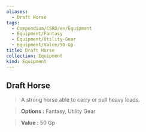 ```yaml
---
aliases:
  - Draft Horse
tags:
  - Compendium/CSRD/en/Equipment
  - Equipment/Fantasy
  - Equipment/Utility-Gear
  - Equipment/Value/50-Gp
title: Draft Horse
collection: Equipment
kind: Equipment
---
```

## Draft Horse    
    
>A strong horse able to carry or pull heavy loads.    
> **Options :** Fantasy, Utility Gear    
> **Value :** 50 Gp